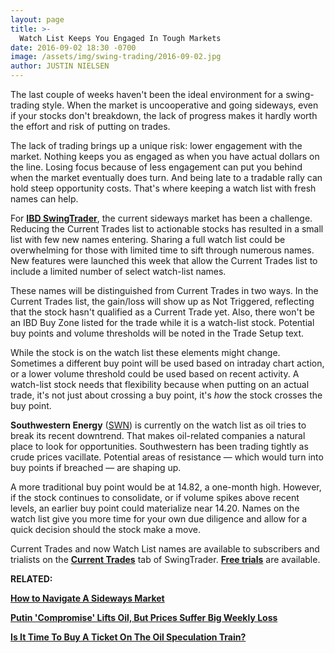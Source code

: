 ```yaml
---
layout: page
title: >-
  Watch List Keeps You Engaged In Tough Markets
date: 2016-09-02 18:30 -0700
image: /assets/img/swing-trading/2016-09-02.jpg
author: JUSTIN NIELSEN
---
```






The last couple of weeks haven't been the ideal environment for a swing-trading style. When the market is uncooperative and going sideways, even if your stocks don't breakdown, the lack of progress makes it hardly worth the effort and risk of putting on trades.


The lack of trading brings up a unique risk: lower engagement with the market. Nothing keeps you as engaged as when you have actual dollars on the line. Losing focus because of less engagement can put you behind when the market eventually does turn. And being late to a tradable rally can hold steep opportunity costs. That's where keeping a watch list with fresh names can help.


For **[IBD SwingTrader](http://shop.investors.com/offer/splashresponsive.aspx?id=SwingTrader&src=A011LPH)**, the current sideways market has been a challenge. Reducing the Current Trades list to actionable stocks has resulted in a small list with few new names entering. Sharing a full watch list could be overwhelming for those with limited time to sift through numerous names. New features were launched this week that allow the Current Trades list to include a limited number of select watch-list names.


These names will be distinguished from Current Trades in two ways. In the Current Trades list, the gain/loss will show up as Not Triggered, reflecting that the stock hasn't qualified as a Current Trade yet. Also, there won't be an IBD Buy Zone listed for the trade while it is a watch-list stock. Potential buy points and volume thresholds will be noted in the Trade Setup text.


While the stock is on the watch list these elements might change. Sometimes a different buy point will be used based on intraday chart action, or a lower volume threshold could be used based on recent activity. A watch-list stock needs that flexibility because when putting on an actual trade, it's not just about crossing a buy point, it's *how* the stock crosses the buy point.


**Southwestern Energy** ([SWN](https://research.investors.com/quote.aspx?symbol=SWN)) is currently on the watch list as oil tries to break its recent downtrend. That makes oil-related companies a natural place to look for opportunities. Southwestern has been trading tightly as crude prices vacillate. Potential areas of resistance — which would turn into buy points if breached — are shaping up.


A more traditional buy point would be at 14.82, a one-month high. However, if the stock continues to consolidate, or if volume spikes above recent levels, an earlier buy point could materialize near 14.20. Names on the watch list give you more time for your own due diligence and allow for a quick decision should the stock make a move.


Current Trades and now Watch List names are available to subscribers and trialists on the **[Current Trades](https://swingtrader.investors.com/#/)** tab of SwingTrader. **[Free trials](http://shop.investors.com/offer/splashresponsive.aspx?id=SwingTrader&src=A011LPH)** are available.


**RELATED:**


[**How to Navigate A Sideways Market**](https://www.investors.com/research/swing-trading/how-to-navigate-a-sideways-market/)


**[Putin 'Compromise' Lifts Oil, But Prices Suffer Big Weekly Loss](https://www.investors.com/news/putin-says-iran-should-be-exempt-from-freeze-oil-is-down-for-the-week/)**


[**Is It Time To Buy A Ticket On The Oil Speculation Train?**](https://www.investors.com/research/ibd-industry-themes/is-it-time-to-buy-a-ticket-on-the-oil-speculation-train/)




